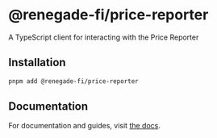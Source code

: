 # @renegade-fi/price-reporter

A TypeScript client for interacting with the Price Reporter

## Installation

```bash
pnpm add @renegade-fi/price-reporter
```

## Documentation

For documentation and guides, visit [the docs](https://docs.renegade.fi/technical-reference/typescript-sdk).